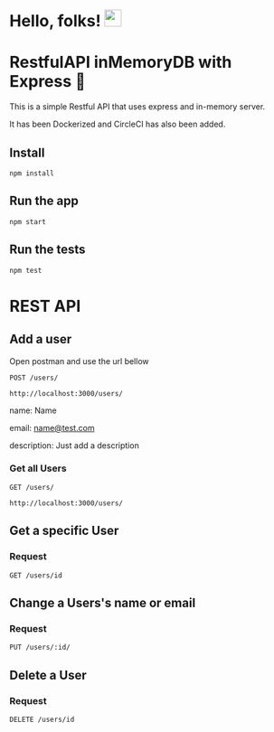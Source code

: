 
# Hello, folks! <img src="https://raw.githubusercontent.com/MartinHeinz/MartinHeinz/master/wave.gif" width="30px">

# RestfulAPI inMemoryDB with Express :rocket:

This is a simple Restful API that uses express and in-memory server.

It has been Dockerized and CircleCI has also been added.

## Install

    npm install

## Run the app

    npm start

## Run the tests

    npm test

# REST API

## Add a user
Open postman  and use the url bellow

`POST /users/`

    http://localhost:3000/users/

name: Name

email: name@test.com

description: Just add a description

### Get all Users

`GET /users/`

    http://localhost:3000/users/

## Get a specific User

### Request

`GET /users/id`

## Change a Users's name or email
### Request

`PUT /users/:id/`

## Delete a User

### Request

`DELETE /users/id`


